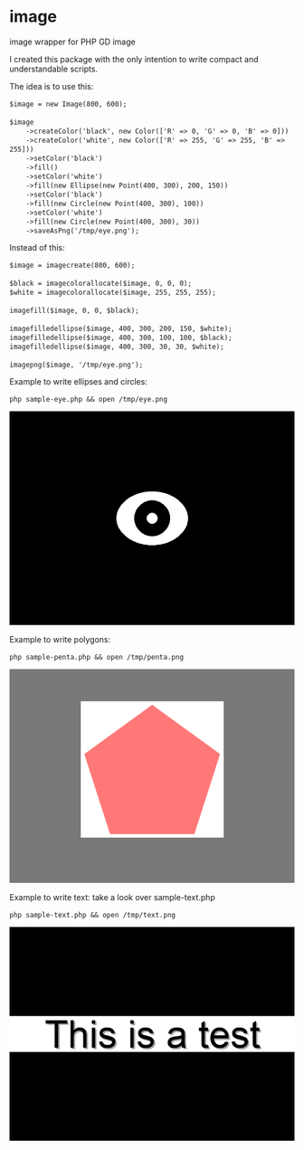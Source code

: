 # image
image wrapper for PHP GD image

I created this package with the only intention to write compact and understandable scripts.

The idea is to use this:

```
$image = new Image(800, 600);

$image
    ->createColor('black', new Color(['R' => 0, 'G' => 0, 'B' => 0]))
    ->createColor('white', new Color(['R' => 255, 'G' => 255, 'B' => 255]))
    ->setColor('black')
    ->fill()
    ->setColor('white')
    ->fill(new Ellipse(new Point(400, 300), 200, 150))
    ->setColor('black')
    ->fill(new Circle(new Point(400, 300), 100))
    ->setColor('white')
    ->fill(new Circle(new Point(400, 300), 30))
    ->saveAsPng('/tmp/eye.png');
```

Instead of this:

```
$image = imagecreate(800, 600);

$black = imagecolorallocate($image, 0, 0, 0); 
$white = imagecolorallocate($image, 255, 255, 255);
 
imagefill($image, 0, 0, $black);
 
imagefilledellipse($image, 400, 300, 200, 150, $white);
imagefilledellipse($image, 400, 300, 100, 100, $black);
imagefilledellipse($image, 400, 300, 30, 30, $white);

imagepng($image, '/tmp/eye.png');
```

Example to write ellipses and circles:

```
php sample-eye.php && open /tmp/eye.png
```

![Eye example](/doc/eye.png)

Example to write polygons:

```
php sample-penta.php && open /tmp/penta.png
```

![Polygon example](/doc/penta.png)

Example to write text: take a look over sample-text.php

```
php sample-text.php && open /tmp/text.png
```

![Text example](/doc/text.png)




